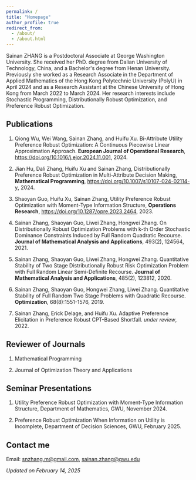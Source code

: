```yaml
---
permalink: /
title: "Homepage"
author_profile: true
redirect_from: 
  - /about/
  - /about.html
---
```


Sainan ZHANG is a Postdoctoral Associate at George Washington University. She received her PhD. degree from Dalian University of Technology, China, and a Bachelor's degree from Henan University. Previously she worked as a Research Associate in the Department of Applied Mathematics of the Hong Kong Polytechnic University (PolyU) in April 2024 and as a Research Assistant at the Chinese University of Hong Kong from March 2022 to March 2024. Her research interests include Stochastic Programming, Distributionally Robust Optimization, and Preference Robust Optimization.

Publications
------
1. Qiong Wu, Wei Wang, Sainan Zhang, and Huifu Xu. Bi-Attribute Utility Preference Robust Optimization: A Continuous Piecewise Linear Approximation Approach. __European Journal of Operational Research__, https://doi.org/10.1016/j.ejor.2024.11.001, 2024.

2. Jian Hu, Dali Zhang, Huifu Xu and Sainan Zhang,  Distributionally Preference Robust Optimization in Multi-Attribute Decision Making, __Mathematical Programming__, https://doi.org/10.1007/s10107-024-02114-y, 2024.

3. Shaoyan Guo, Huifu Xu, Sainan Zhang, Utility Preference Robust Optimization with Moment-Type Information Structure, __Operations Research__, https://doi.org/10.1287/opre.2023.2464, 2023.

4. Sainan Zhang, Shaoyan Guo, Liwei Zhang, Hongwei Zhang. On Distributionally Robust Optimization Problems with k-th Order Stochastic Dominance Constraints Induced by Full Random Quadratic Recourse. __Journal of Mathematical Analysis and Applications__, 493(2), 124564, 2021.

5. Sainan Zhang, Shaoyan Guo, Liwei Zhang, Hongwei Zhang. Quantitative Stability of Two Stage Distributionally Robust Risk Optimization Problem with Full Random Linear Semi-Definite Recourse. __Journal of Mathematical Analysis and Applications__, 485(2), 123812, 2020.

6. Sainan Zhang, Shaoyan Guo, Hongwei Zhang, Liwei Zhang. Quantitative Stability of Full Random Two Stage Problems with Quadratic Recourse. __Optimization__, 68(8):1551-1576, 2019.

7. Sainan Zhang, Erick Delage, and Huifu Xu. Adaptive Preference Elicitation in Preference Robust
CPT-Based Shortfall. _under review_, 2022.

Reviewer of Journals
-------
1. Mathematical Programming

2. Journal of Optimization Theory and Applications

Seminar Presentations
-------
1. Utility Preference Robust Optimization with Moment-Type Information Structure, Department of Mathematics, GWU, November 2024.

2. Preference Robust Optimization When Information on Utility is Incomplete, Department of Decision Sciences, GWU, February 2025.


Contact me
------
Email: snzhang.m@gmail.com, sainan.zhang@gwu.edu

_Updated on February 14, 2025_

